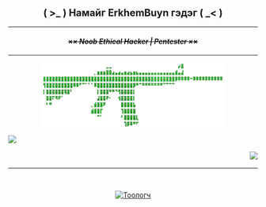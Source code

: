 <!-- #thunkx0x | #erkhembuyn -->

### <p align="center"><big><b>( &gt;_ ) Намайг ErkhemBuyn гэдэг ( _&lt; )</b></big></p> ###

---

#### <p align="center"><b><del>×_× Noob Ethical Hacker | Pentester ×_×</del></b></p> ####

---

<p align="center"><img src="AR15.png" alt="AR15 Weapon" width="369" />
</p>

<p align="left"><a href="https://github.com/thunkx0x">
<img height="116" src="https://github-readme-stats.vercel.app/api?username=thunkx0x&layout=compact&show_icons=true&include_all_commits=true&theme=merko&bg_color=000000&text_bold=true&text_color=00ff00&border_color=00ff00&title_color=ff0000&border_radius=0.1&custom_title=Бүх+Статистик!&cache_seconds=3200" /></a></p>
<p align="right">
<a href="https://github.com/thunkx0x"><img height="116" src="https://github-readme-stats.vercel.app/api/top-langs/?username=thunkx0x&layout=compact&theme=merko&border_color=00ff00&title_color=ff0000&text_color=00ff00&bg_color=000000&border_radius=0.1&cache_seconds=3200&custom_title=Хамгийн+Их+Хэрэглэсэн+Хэлүүд!&card_width=360px&text_bold=true" height="86" />
</a></p>

---

<br/>
<p align="center">
<a href="https://github.com/thunkx0x">
<img height="23" title="Тоологч" src="https://komarev.com/ghpvc/?username=thunkx0x&label=Хөтөчөөрөө+үзсэн+хүн+ба+бот&color=ff0000&style=flat-square" />
</a>
</p>
